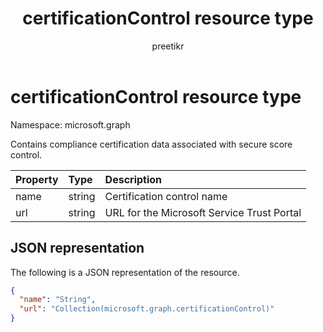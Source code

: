 ﻿---
title: " certificationControl resource type"
description: "This resource contains compliance certification data associated with secure score control."
localization_priority: Normal
doc_type: resourcePageType
ms.prod: ""
author: "preetikr"
---

#  certificationControl resource type

Namespace: microsoft.graph

Contains compliance certification data associated with secure score control.

| Property | Type   | Description                                |
| :------- | :----- | :----------------------------------------- |
| name     | string | Certification control name                 |
| url      | string | URL for the Microsoft Service Trust Portal |

## JSON representation

The following is a JSON representation of the resource.

<!-- {
  "blockType": "resource",
  "optionalProperties": [

  ],
  "@odata.type": "microsoft.graph.certificationControl"
}-->

```json
{
  "name": "String",
  "url": "Collection(microsoft.graph.certificationControl)"
}

```

<!-- {
  "type": "#page.annotation",
  "description": "certificationControl resource",
  "keywords": "",
  "section": "documentation",
  "tocPath": ""
}-->
